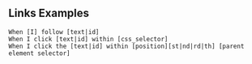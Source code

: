 Links Examples
-------------

    When [I] follow [text|id]
    When I click [text|id] within [css_selector]
    When I click the [text|id] within [position][st|nd|rd|th] [parent element selector]
    


